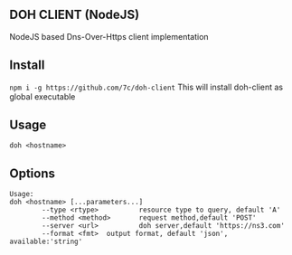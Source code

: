 ## DOH CLIENT (NodeJS)
NodeJS based Dns-Over-Https client implementation
## Install
`npm i -g https://github.com/7c/doh-client`
This will install doh-client as global executable

## Usage
`doh <hostname>`

## Options
```
Usage:
doh <hostname> [...parameters...]
        --type <rtype>          resource type to query, default 'A'
        --method <method>       request method,default 'POST'
        --server <url>          doh server,default 'https://ns3.com'
        --format <fmt>  output format, default 'json', available:'string'
```